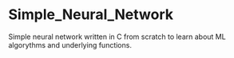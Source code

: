 # Simple_Neural_Network
Simple neural network written in C from scratch to learn about ML algorythms and underlying functions.
